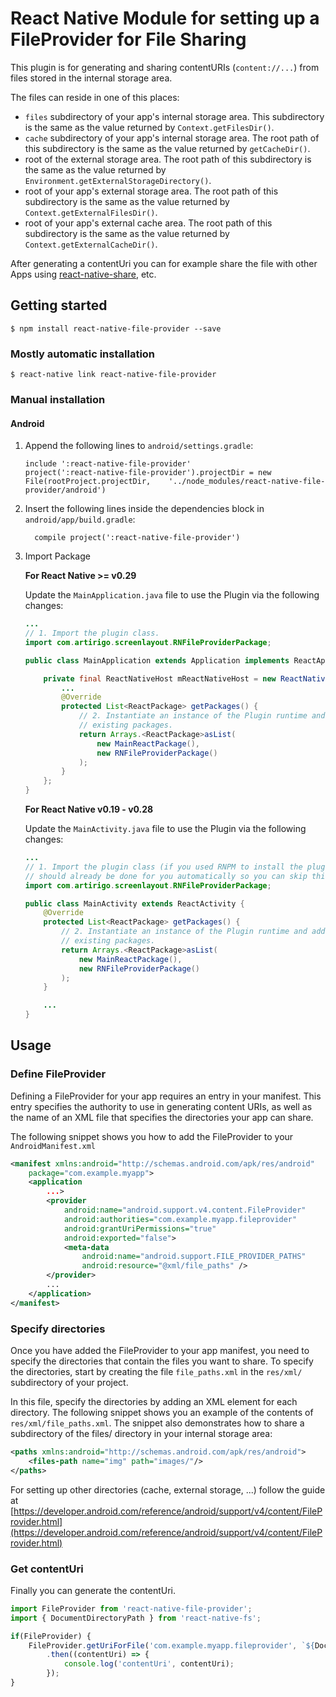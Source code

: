 # React Native Module for setting up a FileProvider for File Sharing

This plugin is for generating and sharing contentURIs (`content://...`) from files stored in the internal storage area.

The files can reside in one of this places:

- `files` subdirectory of your app's internal storage area. This subdirectory is the same as the value returned by `Context.getFilesDir()`.
- `cache` subdirectory of your app's internal storage area. The root path of this subdirectory is the same as the value returned by `getCacheDir()`.
- root of the external storage area. The root path of this subdirectory is the same as the value returned by `Environment.getExternalStorageDirectory()`.
- root of your app's external storage area. The root path of this subdirectory is the same as the value returned by `Context.getExternalFilesDir()`.
- root of your app's external cache area. The root path of this subdirectory is the same as the value returned by `Context.getExternalCacheDir()`.

After generating a contentUri you can for example share the file with other Apps using [react-native-share](https://github.com/EstebanFuentealba/react-native-share), etc.


## Getting started

`$ npm install react-native-file-provider --save`

### Mostly automatic installation

`$ react-native link react-native-file-provider`

### Manual installation


#### Android

1. Append the following lines to `android/settings.gradle`:
  	```
  	include ':react-native-file-provider'
  	project(':react-native-file-provider').projectDir = new File(rootProject.projectDir, 	'../node_modules/react-native-file-provider/android')
  	```
2. Insert the following lines inside the dependencies block in `android/app/build.gradle`:
  	```
      compile project(':react-native-file-provider')
  	```
3. Import Package
  
    **For React Native >= v0.29**
  
    Update the `MainApplication.java` file to use the Plugin via the following changes:
    
    ```java
    ...
    // 1. Import the plugin class.
   import com.artirigo.screenlayout.RNFileProviderPackage;
    
    public class MainApplication extends Application implements ReactApplication {
    
        private final ReactNativeHost mReactNativeHost = new ReactNativeHost(this) {
            ...   
            @Override
            protected List<ReactPackage> getPackages() {
                // 2. Instantiate an instance of the Plugin runtime and add it to the list of
                // existing packages.
                return Arrays.<ReactPackage>asList(
                    new MainReactPackage(),
                    new RNFileProviderPackage()
                );
            }
        };
    }
    ```
    
    **For React Native v0.19 - v0.28**
  
    Update the `MainActivity.java` file to use the Plugin via the following changes:
    
    ```java
    ...
    // 1. Import the plugin class (if you used RNPM to install the plugin, this
    // should already be done for you automatically so you can skip this step).
    import com.artirigo.screenlayout.RNFileProviderPackage;
    
    public class MainActivity extends ReactActivity {    
        @Override
        protected List<ReactPackage> getPackages() {
            // 2. Instantiate an instance of the Plugin runtime and add it to the list of
            // existing packages.
            return Arrays.<ReactPackage>asList(
                new MainReactPackage(),
                new RNFileProviderPackage()
            );
        }
    
        ...
    }
    ```


## Usage

### Define FileProvider

Defining a FileProvider for your app requires an entry in your manifest. 
This entry specifies the authority to use in generating content URIs, as 
well as the name of an XML file that specifies the directories your app can share.

The following snippet shows you how to add the FileProvider to your `AndroidManifest.xml`

```xml
<manifest xmlns:android="http://schemas.android.com/apk/res/android"
    package="com.example.myapp">
    <application
        ...>
        <provider
            android:name="android.support.v4.content.FileProvider"
            android:authorities="com.example.myapp.fileprovider"
            android:grantUriPermissions="true"
            android:exported="false">
            <meta-data
                android:name="android.support.FILE_PROVIDER_PATHS"
                android:resource="@xml/file_paths" />
        </provider>
        ...
    </application>
</manifest>
```
### Specify directories

Once you have added the FileProvider to your app manifest, you need to specify the 
directories that contain the files you want to share. To specify the directories, 
start by creating the file `file_paths.xml` in the `res/xml/` subdirectory of your project.
 
In this file, specify the directories by adding an XML element for each directory. 
The following snippet shows you an example of the contents of `res/xml/file_paths.xml`. 
The snippet also demonstrates how to share a subdirectory of the files/ directory 
in your internal storage area:

```xml
<paths xmlns:android="http://schemas.android.com/apk/res/android">
    <files-path name="img" path="images/"/>
</paths>
```

For setting up other directories (cache, external storage, ...) follow the guide at 
[https://developer.android.com/reference/android/support/v4/content/FileProvider.html](https://developer.android.com/reference/android/support/v4/content/FileProvider.html) 


### Get contentUri

Finally you can generate the contentUri. 

```javascript
import FileProvider from 'react-native-file-provider';
import { DocumentDirectoryPath } from 'react-native-fs';

if(FileProvider) {
    FileProvider.getUriForFile('com.example.myapp.fileprovider', `${DocumentDirectoryPath}/images/image.jpg`)
        .then((contentUri) => {
            console.log('contentUri', contentUri);
        });
}
```
  